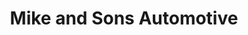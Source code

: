 ---
title: "Mike and Sons Automotive"
url: /sacramento/mike-and-sons-automotive/
shop: car repair
---